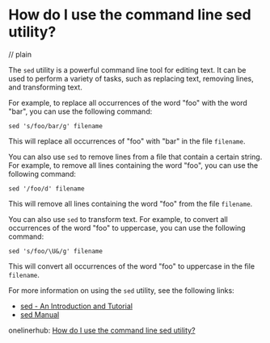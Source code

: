 # How do I use the command line sed utility?
// plain

The `sed` utility is a powerful command line tool for editing text. It can be used to perform a variety of tasks, such as replacing text, removing lines, and transforming text.

For example, to replace all occurrences of the word "foo" with the word "bar", you can use the following command:
```
sed 's/foo/bar/g' filename
```
This will replace all occurrences of "foo" with "bar" in the file `filename`.

You can also use `sed` to remove lines from a file that contain a certain string. For example, to remove all lines containing the word "foo", you can use the following command:
```
sed '/foo/d' filename
```
This will remove all lines containing the word "foo" from the file `filename`.

You can also use `sed` to transform text. For example, to convert all occurrences of the word "foo" to uppercase, you can use the following command:
```
sed 's/foo/\U&/g' filename
```
This will convert all occurrences of the word "foo" to uppercase in the file `filename`.

For more information on using the `sed` utility, see the following links:
- [sed - An Introduction and Tutorial](https://www.grymoire.com/Unix/Sed.html)
- [sed Manual](https://www.gnu.org/software/sed/manual/sed.html)

onelinerhub: [How do I use the command line sed utility?](https://onelinerhub.com/cli-sed/how-do-i-use-the-command-line-sed-utility)